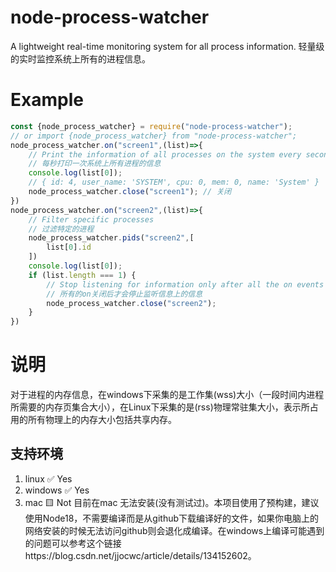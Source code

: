 # node-process-watcher
A lightweight real-time monitoring system for all process information.
轻量级的实时监控系统上所有的进程信息。
# Example
```js
const {node_process_watcher} = require("node-process-watcher");
// or import {node_process_watcher} from "node-process-watcher";
node_process_watcher.on("screen1",(list)=>{
    // Print the information of all processes on the system every second
    // 每秒打印一次系统上所有进程的信息
    console.log(list[0]);
    // { id: 4, user_name: 'SYSTEM', cpu: 0, mem: 0, name: 'System' }
    node_process_watcher.close("screen1"); // 关闭
})
node_process_watcher.on("screen2",(list)=>{
    // Filter specific processes
    // 过滤特定的进程
    node_process_watcher.pids("screen2",[
        list[0].id
    ])
    console.log(list[0]);
    if (list.length === 1) {
        // Stop listening for information only after all the on events are closed
        // 所有的on关闭后才会停止监听信息上的信息
        node_process_watcher.close("screen2");
    }
})
```

# 说明
对于进程的内存信息，在windows下采集的是工作集(wss)大小（一段时间内进程所需要的内存页集合大小），在Linux下采集的是(rss)物理常驻集大小，表示所占用的所有物理上的内存大小包括共享内存。
##  支持环境
1. linux ✅ Yes
2. windows ✅ Yes
3. mac 🟨 Not
   目前在mac 无法安装(没有测试过)。本项目使用了预构建，建议使用Node18，不需要编译而是从github下载编译好的文件，如果你电脑上的网络安装的时候无法访问github则会退化成编译。在windows上编译可能遇到的问题可以参考这个链接https://blog.csdn.net/jjocwc/article/details/134152602。
